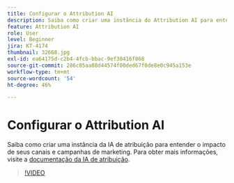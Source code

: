 ```yaml
---
title: Configurar o Attribution AI
description: Saiba como criar uma instância do Attribution AI para entender o impacto de seus canais e campanhas de marketing.
feature: Attribution AI
role: User
level: Beginner
jira: KT-4174
thumbnail: 32668.jpg
exl-id: ea64175d-c2b4-4fcb-bbac-9ef30416f868
source-git-commit: 286c85aa88d44574f00ded67f0de8e0c945a153e
workflow-type: tm+mt
source-wordcount: '54'
ht-degree: 46%

---
```


# Configurar o Attribution AI

Saiba como criar uma instância da IA de atribuição para entender o impacto de seus canais e campanhas de marketing. Para obter mais informações, visite a [documentação da IA de atribuição](https://experienceleague.adobe.com/docs/experience-platform/intelligent-services/attribution-ai/overview.html?lang=pt-BR).

>[!VIDEO](https://video.tv.adobe.com/v/32668?learn=on&enablevpops)
